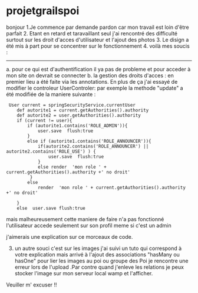 # projetgrailspoi
bonjour
1.Je commence par demande pardon car mon travail est loin d'être parfait
2. Etant en retard et taravaillant seul j'ai rencontré des difficulté surtout sur les droit d'acces d'utilisateur et l'ajout des photos
3. Le disign a été mis à part pour se concentrer sur le fonctionnement
4. voilà mes soucis :

-----------------
a. pour ce qui est d'authentification il ya pas de probleme et pour acceder à mon site on devrait se connecter
b. la gestion des droits d'acces : en premier lieu a été faite via les annotations. En plus de ça j'ai essayé de modifier le controleur UserControler: par exemple la methode "update" a été modifiée de la maniere suivante :


     User current = springSecurityService.currentUser
        def autorite1 = current.getAuthorities().authority
        def autorite2 = user.getAuthorities().authority
        if (current != user){
            if (autorite1.contains('ROLE_ADMIN')){
                user.save  flush:true
            }
            else if (autorite1.contains('ROLE_ANNOUNCER')){
                if(autorite2.contains('ROLE_ANNOUNCER') || autorite2.contains('ROLE_USE') ) {
                    user.save  flush:true
                }
                else render  'mon role ' + current.getAuthorities().authority +' no droit'
             }
            else
                render  'mon role ' + current.getAuthorities().authority +' no droit'

        }
        else  user.save flush:true
        
        
   mais malheureusement cette maniere de faire n'a pas fonctionné l'utilisateur accede seulement sur son profil meme si c'est un admin
   
   j'aimerais une explication sur ce morceaux de code.
   
 3. un autre souci c'est sur les images
   j'ai suivi un tuto qui correspond à votre explication mais arrivé à l'ajout des associations "hasMany ou hasOne" pour lier les images au poi ou groupe des Poi je rencontre une erreur lors de l'upload .Par contre quand j'enleve les relations je peux stocker l'image sur mon serveur local wamp et l'afficher.
   
   Veuiller m' excuser !!


